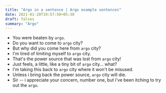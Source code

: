 ```yaml
---
title: "Argo in a sentence | Argo example sentences"
date: 2021-01-20T19:57:50+05:30
draft: falses
summary: "Argo"
---
```

- You were beaten by `argo`.
- Do you want to come to `argo` city?
- But why did you come here from `argo` city?
- I'm tired of limiting myself to `argo` city.
- That's the power source that was lost from `argo` city!
- Just feels, a little, like a tiny bit of `argo` city... what?
- I'm taking this back to `argo` city where it won't be misused.
- Unless i bring back the power source, `argo` city will die.
- Sir -- i appreciate your concern, number one, but i've been itching to try out the `argo`.
                 
